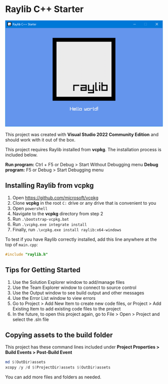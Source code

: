 # Raylib C++ Starter

![preview](./preview.png)

This project was created with **Visual Studio 2022 Community Edition** and should work with it out of the box.

This project requires Raylib installed from **vcpkg**. The installation process is included below.

**Run program:** Ctrl + F5 or Debug > Start Without Debugging menu
**Debug program:** F5 or Debug > Start Debugging menu


## Installing Raylib from vcpkg

1. Open https://github.com/microsoft/vcpkg
2. Clone **vcpkg** in the root `C:` drive or any drive that is convenient to you
3. Open `powershell`
4. Navigate to the **vcpkg** directory from step 2
5. Run `.\bootstrap-vcpkg.bat`
6. Run `.\vcpkg.exe integrate install`
7. Finally, run `.\vcpkg.exe install raylib:x64-windows`

To test if you have Raylib correctly installed, add this line anywhere at the top of `main.cpp`:

```c++
#include "raylib.h"
```


## Tips for Getting Started

1. Use the Solution Explorer window to add/manage files
2. Use the Team Explorer window to connect to source control
3. Use the Output window to see build output and other messages
4. Use the Error List window to view errors
5. Go to Project > Add New Item to create new code files, or Project > Add Existing Item to add existing code files to the project
6. In the future, to open this project again, go to File > Open > Project and select the .sln file


## Copying assets to the build folder

This project has these command lines included under **Project Properties > Build Events > Post-Build Event**

```powershell
md $(OutDir)assets
xcopy /y /d $(ProjectDir)assets $(OutDir)assets
```

You can add more files and folders as needed.
